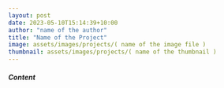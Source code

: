 ```yaml
---
layout: post 
date: 2023-05-10T15:14:39+10:00
author: "name of the author"
title: "Name of the Project"
image: assets/images/projects/( name of the image file ) 
thumbnail: assets/images/projects/( name of the thumbnail )  
---
```




##### Content #####